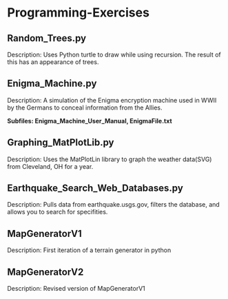 # Programming-Exercises

## Random_Trees.py
Description: Uses Python turtle to draw while using recursion. The result of this has an appearance of trees.

## Enigma_Machine.py
Description: A simulation of the Enigma encryption machine used in WWII by the Germans to conceal information from the Allies.

**Subfiles: Enigma_Machine_User_Manual, EnigmaFile.txt**

## Graphing_MatPlotLib.py
Description: Uses the MatPlotLin library to graph the weather data(SVG) from Cleveland, OH for a year.


## Earthquake_Search_Web_Databases.py
Description: Pulls data from earthquake.usgs.gov, filters the database, and allows you to search for specifities.

## MapGeneratorV1
Description: First iteration of a terrain generator in python

## MapGeneratorV2
Description: Revised version of MapGeneratorV1
